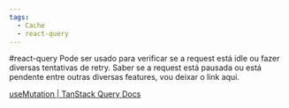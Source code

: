 ```yaml
---
tags:
  - Cache
  - react-query
---
```

#react-query  Pode ser usado para verificar se a request está idle ou fazer diversas tentativas de retry.
Saber se a request  está pausada ou está pendente entre outras diversas features, vou deixar o link aqui.

[useMutation | TanStack Query Docs](https://tanstack.com/query/v4/docs/framework/react/reference/useMutation)
